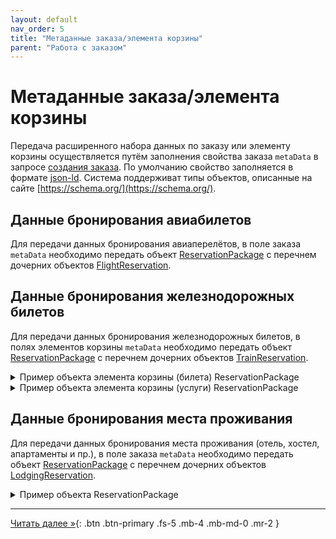 ```yaml
---
layout: default
nav_order: 5
title: "Метаданные заказа/элемента корзины"
parent: "Работа с заказом"
---
```


# Метаданные заказа/элемента корзины

Передача расширенного набора данных по заказу или элементу корзины осуществляется путём заполнения свойства заказа `metaData`
в запросе [создания заказа](/docs/order/create/). По умолчанию свойство заполняется в формате [json-ld](https://json-ld.org/).
Система поддерживат типы объектов, описанные на сайте [https://schema.org/](https://schema.org/).

## Данные бронирования авиабилетов

Для передачи данных бронирования авиаперелётов, в поле заказа `metaData`
необходимо передать объект [ReservationPackage](https://schema.org/ReservationPackage) с перечнем
дочерних объектов [FlightReservation](https://schema.org/FlightReservation).


## Данные бронирования железнодорожных билетов

Для передачи данных бронирования железнодорожных билетов, в полях элементов корзины `metaData`
необходимо передать объект [ReservationPackage](https://schema.org/ReservationPackage) с перечнем
дочерних объектов [TrainReservation](https://schema.org/TrainReservation).

<details>
  <summary>Пример объекта элемента корзины (билета) ReservationPackage</summary>
<section markdown="1">
``` json
{
  "@type": "ReservationPackage",
  "subReservation": [
  {
    "@type": "TrainReservation",
    "bookingTime": "2021-05-15T12:22:01",
    "reservationId": "74345932763286",
    "reservationStatus": "https://schema.org/ReservationConfirmed",
    "reservationFor": {
      "@type": "TrainTrip",
      "departureStation": {
        "@type": "TrainStation",
        "name": "Moscow Kievskyi"
      },
      "departureTime": "2021-06-04T10:30:00+01:00",
      "arrivalStation": {
        "@type": "TrainStation",
        "name": "St. Petersburg Central"
      },
      "arrivalTime": "2021-06-04T03:10:00+01:00",
      "trainNumber": "425*СА"
    },
    "underName": {
      "@type": "Person",
      "name": "Иванов Сергей Иванович"
    },
    "provider": {
      "@type": "Organization",
      "name": "Sapsan",
      "taxID": "2323232323"
    },
    "reservedTicket": {
      "@type": "trainTicket",
      "underName": "Иванов С.И.",
      "gender": "male",
      "nationality": "RUS",
      "idDocumentNumber": "***** 3456",
      "idDocumentDate": "2015-01-01",
      "seat": "038",
      "coachNumber": "04",
      "coachType": "Плацкартный",
      "serviceClass": "3Э",
      "ticketNumber": "74363372056286",
      "ticketStatus": "Оформлен",
      "ticketIssueTime": "2021-05-15T12:30:21+01:00",
      "fareBase": 57.00,
      "fareReservation": 66.40,
      "vatValue": [{
          "vatCode": "RUS_VAT0",
          "totalVatAmount": 0.00
      },
      {
          "vatCode": "RUS_VAT20",
          "totalVatAmount": 10.00
      }],
      "paymentType": "Безналичный расчёт"
    }
  }]
}
```
</section>
</details>

<details>
  <summary>Пример объекта элемента корзины (услуги) ReservationPackage</summary>
<section markdown="1">
``` json
{
  "@type": "ReservationPackage",
  "subReservation": [
  {
    "@type": "TrainReservation",
    "bookingTime": "2021-05-15T12:22:01",
    "reservationId": "74345932763286",
    "reservationStatus": "https://schema.org/ReservationConfirmed",
    "reservationFor": {
      "@type": "TrainTrip",
      "departureStation": {
        "@type": "TrainStation",
        "name": "Moscow Kievskyi"
      },
      "departureTime": "2021-06-04T10:30:00+01:00",
      "arrivalStation": {
        "@type": "TrainStation",
        "name": "St. Petersburg Central"
      },
      "arrivalTime": "2021-06-04T03:10:00+01:00",
      "trainNumber": "425*СА"
    },
    "underName": {
      "@type": "Person",
      "name": "Иванов Сергей Иванович"
    },
    "provider": {
      "@type": "Organization",
      "name": "Sapsan",
      "taxID": "2323232323"
    },
    "reservationFor": {
      "@type": "baggageCheck",
      "underName": "Иванов С.И.",
      "idDocumentNumber": "***** 3456",
      "idDocumentDate": "2015-01-01",
      "ticketNumber": "44363452345662",
      "declaredName": "Велосипед",
      "declaredValue": 100.00,
      "note": "Малогабаритный багаж в специализированном купе",
      "fare": 57.00,
      "valueFee": 66.40,
      "vatValue": [{
          "vatCode": "RUS_VAT0",
          "totalVatAmount": 0.00
      },
      {
          "vatCode": "RUS_VAT20",
          "totalVatAmount": 10.00
      }],
      "paymentType": "Безналичный расчёт"
    }
  }]
}
```
</section>
</details>



## Данные бронирования места проживания

Для передачи данных бронирования места проживания (отель, хостел, апартаменты и пр.), в поле заказа `metaData`
необходимо передать объект [ReservationPackage](https://schema.org/ReservationPackage) с перечнем
дочерних объектов [LodgingReservation](https://schema.org/LodgingReservation).

<details>
  <summary>Пример объекта ReservationPackage</summary>
<section markdown="1">
``` json
{
  "@type": "ReservationPackage",
  "subReservation": [
  {
    "@type": "LodgingReservation",
    "reservationId": "YQVM18",
    "reservationStatus": "https://schema.org/ReservationConfirmed",
    "underName": {
      "@type": "Person",
      "name": "Андрей Макаров"
    },
    "reservationFor": {
      "@type": "LodgingBusiness",
      "name": "Гранд Отель Европа",
      "address": {
        "@type": "PostalAddress",
        "streetAddress": "ул. Михайловская, д. 1/7",
        "addressLocality": "Санкт-Петербург",
        "addressRegion": "Санкт-Петербург",
        "postalCode": "191186",
        "addressCountry": "ru"
      },
      "telephone": "+7 (812) 329-6000"
    },
    "checkinTime": "2021-02-21T16:00:00-08:00",
    "checkoutTime": "2021-02-23T11:00:00-08:00"
  }]
}
```
</section>
</details>

---

[Читать далее &raquo;](/docs/refund){: .btn .btn-primary .fs-5 .mb-4 .mb-md-0 .mr-2 }
